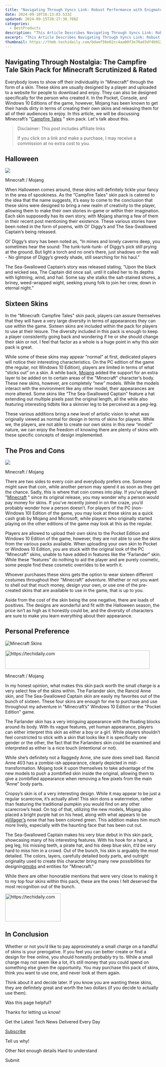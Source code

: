 ```yaml
---
title: "Navigating Through Vyncs Link: Robust Performance with Enigmaturated Subscription Models"
date: 2024-09-10T16:13:03.533Z
updated: 2024-09-15T20:27:38.788Z
categories:
  - BestProducts
description: "This Article Describes Navigating Through Vyncs Link: Robust Performance with Enigmaturated Subscription Models"
excerpt: "This Article Describes Navigating Through Vyncs Link: Robust Performance with Enigmaturated Subscription Models"
thumbnail: https://thmb.techidaily.com/bdaef56e02cc4aa00f3e70ad3df4b912e80b691b8ee44c6197adf88943656c52.jpg
---
```


## Navigating Through Nostalgia: The Campfire Tale Skin Pack for Minecraft Scrutinized & Rated
 Everybody loves to show off their individuality in "Minecraft" through the form of a skin. These skins are usually designed by a player and uploaded to a website for people to download and enjoy. They can also be designed specifically for the person who created it. In the Pocket, Console, and Windows 10 Editions of the game, however, Mojang has been known to get their hands dirty in terms of creating their own skins and releasing them for all of their audiences to enjoy. In this article, we will be discussing MInecraft’s "[Campfire Tales](https://www.minecraft.net) " skin pack. Let's talk about this.

>  Disclaimer: This post includes affiliate links
>
>  If you click on a link and make a purchase, I may receive a commission at no extra cost to you.
>

## Halloween

![](https://www.lifewire.com/thmb/6eBth_cNXyUbw7QNSSRjRVSyMg8=/1500x0/filters:no_upscale():max_bytes(150000):strip_icc():format(webp)/MC_Campfire_Tales_Blog_1024x576-58058f245f9b5805c27e632c.jpg)

Minecraft / Mojang

 When Halloween comes around, these skins will definitely tickle your fancy in the area of spookiness. As the “Campfire Tales” skin pack is catered to the idea that the name suggests, it’s easy to come to the conclusion that these skins were designed to bring a new realm of creativity to the player, allowing them to make their own stories in-game or within their imagination. Each skin supposedly has its own story, with Mojang sharing a few of them in their recent post mentioning their existence. These various stories have been noted in the form of poems, with Ol’ Diggy’s and The Sea-Swallowed Captain’s being released.

 Ol’ Diggy’s story has been noted as, “In mines and lonely caverns deep, you sometimes hear the sound: The tunk-tunk-tunk- of Diggy’s pick still prying at the ground. But light a torch and no one’s there, just shadows on the wall - No glimpse of Diggy’s greedy shade, still searching for his haul.”

 The Sea-Swallowed Captain’s story was released stating, “Upon the black and wicked sea, The Captain did once sail, until it called her to its depths with lightning, wind, and hail. Some say she stalks the salt-stained shores, a briney, weed-wrapped wight, seeking young folk to join her crew, down in eternal night.”

## Sixteen Skins

 In the "Minecraft: Campfire Tales" skin pack, players can assure themselves that they will have a very large diversity in terms of appearances they can use within the game. Sixteen skins are included within the pack for players to use at their leisure. The diversity included in this pack is enough to keep a player consistently going back and wondering if he or she should change their skin or not. I feel that factor as a whole is a huge point in why this skin pack is great.

 While some of these skins may appear “normal” at first, dedicated players will notice their interesting characteristics. On the PC edition of the game (the regular, not Windows 10 Edition), players are limited in terms of what “sticks out” on a skin. A while back, ​[Mojang](https://www.minecraft.net) added the support for an extra layer to be added on to certain areas of the "Minecraft" character’s body. These new skins, however, are completely “new” models. While the models interact with the environment like any other model, their appearances are more altered. Some skins like “The Sea-Swallowed Captain” feature a hat extending out multiple pixels past the original length, all the while also featuring interesting tidbits like a skinnier leg to be perceived as a peg-leg.

 These various additions bring a new level of artistic vision to what was originally viewed as normal for design in terms of skins for players. While we, the players, are not able to create our own skins in this new “model” nature, we can enjoy the freedom of knowing there are plenty of skins with these specific concepts of design implemented.

## The Pros and Cons

![](https://www.lifewire.com/thmb/6T6cL28OPsm_1U5VPkd6PBwgMIE=/1500x0/filters:no_upscale():max_bytes(150000):strip_icc():format(webp)/headless-haunter-580590743df78cbc2843ddb2.png)

Minecraft / Mojang

 There are two sides to every coin and everybody prefers one. Someone might save that coin, while another person may spend it as soon as they get the chance. Sadly, this is where that coin comes into play. If you’ve played "[Minecraft](https://www.lifewire.com/what-is-minecraft-2363311) " since its original release, you may wonder why a person would pay money for skins. If you’ve recently joined in on the craze, you’d probably wonder how a person doesn’t. For players of the PC (non-Windows 10) Edition of the game, you may look at these skins as a quick cash grab by Mojang and Microsoft, while players who originally started playing on the other editions of the game may look at this as the regular.

 Players are allowed to upload their own skins to the Pocket Edition and Windows 10 Edition of the game, however, they are not able to use the skins from the various packs available. When uploading your own skin to Pocket or Windows 10 Edition, you are stuck with the original look of the PC "Minecraft" skins, unable to have added in features like the “Farlander” skin. While these “features” do nothing to aid the player and are purely cosmetic, some people find these cosmetic overrides to be worth it.

 Whoever purchases these skins gets the option to wear sixteen different costumes throughout their "Minecraft" adventure. Whether or not you want to shell out that much money, design your own, or use one of the pre-created skins that are available to use in the game, that is up to you.

 Aside from the cost of the skin being the one negative, there are loads of positives. The designs are wonderful and fit with the Halloween season, the price isn’t as high as it honestly could be, and the diversity of characters are sure to make you learn everything about their appearance.

## Personal Preference

![Minecraft Skins](https://www.lifewire.com/thmb/kTjWZONU4iWrxUPn3I5oAzkumkE=/1500x0/filters:no_upscale():max_bytes(150000):strip_icc():format(webp)/farlander-5805908a3df78cbc2843de47.png)

<!-- affiliate ads begin -->
<a href="https://aligracehair.sjv.io/c/5597632/2135360/19272" target="_top" id="2135360">
  <img src="//a.impactradius-go.com/display-ad/19272-2135360" border="0" alt="https://techidaily.com" width="468" height="60"/>
</a>
<img height="0" width="0" src="https://aligracehair.sjv.io/i/5597632/2135360/19272" style="position:absolute;visibility:hidden;" border="0" />
<!-- affiliate ads end -->

Minecraft / Mojang

 In my honest opinion, what makes this skin pack worth the small charge is a very select few of the skins within. The Farlander skin, the Rancid Anne skin, and The Sea-Swallowed Captain skin are easily my favorites out of the bunch of sixteen. These four skins are enough for me to purchase and use throughout my adventure in "Minecraft’s" Windows 10 Edition or the "Pocket Edition" game.

 The Farlander skin has a very intriguing appearance with the floating blocks around its body. With its vague features, yet human appearance, players can either interpret this skin as either a boy or a girl. While players shouldn’t feel constricted to stick with a skin that looks like it is specifically one gender or the other, the fact that the Farlanders skin could be examined and interpreted as either is a nice touch (intentional or not).

 While she’s definitely not a Raggedy Anne, she sure does smell bad. Rancid Anne 403 has a zombie-ish appearance, clearly depicted in mid-transformation. Mojang took it upon themselves to take advantage of the new models to push a zombified skin inside the original, allowing them to give a zombified appearance when removing a few pixels from the main “Anne” body parts.

 Cropsy’s skin is of a very interesting design. While it may appear to be just a regular scarecrow, it’s actually alive! This skin dons a watermelon, rather than featuring the traditional pumpkin you would find on any other scarecrow’s head. On top of that, utilizing the new models, Mojang also placed a bright purple hat on his head, along with what appears to be a[Villager’s](https://www.lifewire.com/minecraft-mobs-explained-villagers-2363338) nose that has been colored green. This addition makes him much more lively, especially with the haunting face that has been cut out.

 The Sea-Swallowed Captain makes his very blue debut in this skin pack, showcasing many of his interesting features. With his hook for a hand, a peg leg, his missing teeth, a pirate hat, and his deep blue skin, it’d be very hard to miss him in a crowd. Out of the bunch, his skin is arguably the most detailed. The colors, layers, carefully detailed body parts, and outright originality used to create this character bring many new possibilities for designing[mobs](https://www.lifewire.com/minecraft-mobs-explained-creepers-2363323) and entities for "Minecraft."

 While there are other honorable mentions that were very close to making it to my top four skins within this pack, these are the ones I felt deserved the most recognition out of the bunch.

<!-- affiliate ads begin -->
<a href="https://aligracehair.sjv.io/c/5597632/2135411/19272" target="_top" id="2135411">
  <img src="//a.impactradius-go.com/display-ad/19272-2135411" border="0" alt="https://techidaily.com" width="180" height="90"/>
</a>
<img height="0" width="0" src="https://aligracehair.sjv.io/i/5597632/2135411/19272" style="position:absolute;visibility:hidden;" border="0" />
<!-- affiliate ads end -->

## In Conclusion

 Whether or not you’d like to pay approximately a small charge on a handful of skins is your prerogative. If you feel you can better create or find a design for free online, you should honestly probably try to. While a small charge may not seem like a lot, it’s still money that you could spend on something else given the opportunity. You may purchase this pack of skins, think you want to use one, and never look at them again.

 Think about it and decide later. If you know you are wanting these skins, they are definitely great and worth the two dollars (if you decide to actually use them).

Was this page helpful?

Thanks for letting us know!

 Get the Latest Tech News Delivered Every Day

[Subscribe](https://www.lifewire.com/#)

Tell us why!

 Other  Not enough details  Hard to understand

 Submit

<ins class="adsbygoogle"
     style="display:block"
     data-ad-format="autorelaxed"
     data-ad-client="ca-pub-7571918770474297"
     data-ad-slot="1223367746"></ins>

<ins class="adsbygoogle"
     style="display:block"
     data-ad-client="ca-pub-7571918770474297"
     data-ad-slot="8358498916"
     data-ad-format="auto"
     data-full-width-responsive="true"></ins>



